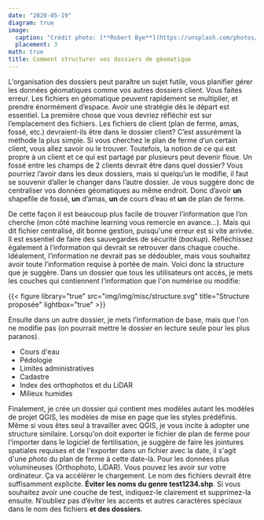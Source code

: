 ```yaml
---
date: "2020-05-19"
diagram: true
image:
  caption: "Crédit photo: [**Robert Bye**](https://unsplash.com/photos/BY34glOW7wA)"
  placement: 3
math: true
title: Comment structurer vos dossiers de géomatique
---
```



L'organisation des dossiers peut paraître un sujet futile, vous planifier gérer les données géomatiques comme vos autres dossiers client. Vous faites erreur. Les fichiers en géomatique peuvent rapidement se multiplier, et prendre énormément d’espace. Avoir une stratégie dès le départ est essentiel.
La première chose que vous devriez réfléchir est sur l’emplacement des fichiers. Les fichiers de client (plan de ferme, amas, fossé, etc.) devraient-ils être dans le dossier client? C’est assurément la méthode la plus simple. Si vous cherchez le plan de ferme d’un certain client, vous allez savoir ou le trouver. Toutefois, la notion de ce qui est propre à un client et ce qui est partagé par plusieurs peut devenir floue. Un fossé entre les champs de 2 clients devrait être dans quel dossier? Vous pourriez l’avoir dans les deux dossiers, mais si quelqu’un le modifie, il faut se souvenir d’aller le changer dans l’autre dossier. Je vous suggère donc de centraliser vos données géomatiques au même endroit. Donc d’avoir **un** shapefile de fossé, **un** d’amas, **un** de cours d’eau et **un** de plan de ferme. 

De cette façon il est beaucoup plus facile de trouver l’information que l’on cherche (mon côté machine learning vous remercie en avance...). Mais qui dit fichier centralisé, dit bonne gestion, puisqu'une erreur est si vite arrivée. Il est essentiel de faire des sauvegardes de sécurité (*backup*). Réfléchissez également à l’information qui devrait se retrouver dans chaque couche. Idéalement, l’information ne devrait pas se dédoubler, mais vous souhaitez avoir toute l’information requise à portée de main. Voici donc la structure que je suggère.
Dans un dossier que tous les utilisateurs ont accès, je mets les couches qui contiennent l'information que l'on numérise ou modifie:

{{< figure library="true" src="img/img/misc/structure.svg" title="Structure proposée" lightbox="true" >}}

Ensuite dans un autre dossier, je mets l'information de base, mais que l'on ne modifie pas (on pourrait mettre le dossier en lecture seule pour les plus paranos).
* Cours d'eau
* Pédologie
* Limites administratives
* Cadastre
* Index des orthophotos et du LiDAR
* Milieux humides

Finalement, je crée un dossier qui contient mes modèles autant les modèles de projet QGIS, les modèles de mise en page que les styles prédéfinis. Même si vous êtes seul à travailler avec QGIS, je vous incite à adopter une structure similaire.
Lorsqu'on doit exporter le fichier de plan de ferme pour l'importer dans le logiciel de fertilisation, je suggère de faire les jointures spatiales requises et de l'exporter dans un fichier avec la date, il s'agit d'une *photo* du plan de ferme à cette date-là.
Pour les données plus volumineuses (Orthophoto, LiDAR). Vous pouvez les avoir sur votre ordinateur. Ça va accélérer le chargement.
Le nom des fichiers devrait être suffisamment explicite. **Éviter les noms du genre test1234.shp**. Si vous souhaitez avoir une couche de test, indiquez-le clairement et supprimez-la ensuite. 
N’oubliez pas d’éviter les accents et autres caractères spéciaux dans le nom des fichiers **et des dossiers**. 
